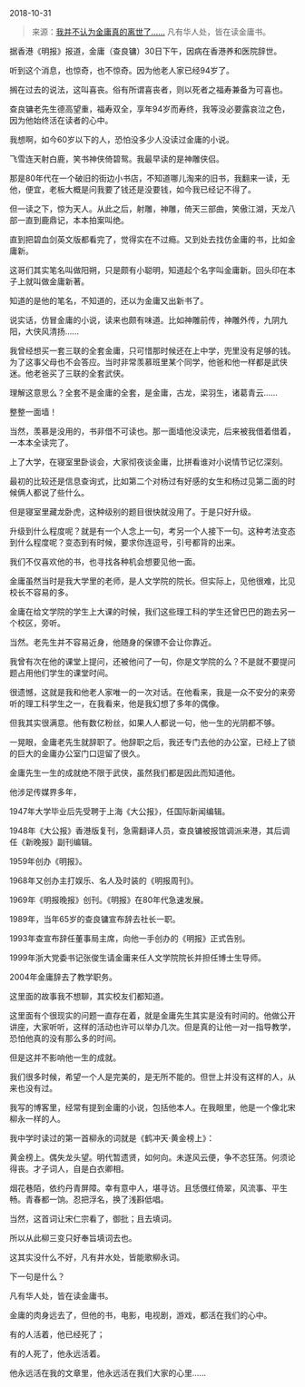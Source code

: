 2018-10-31

> 来源：[我并不认为金庸真的离世了......](http://mp.weixin.qq.com/s?__biz=MzU0MjYwNDU2Mw==&mid=2247485078&idx=1&sn=ef161d6fea389d6fa5c6cf7ed272205f&chksm=fb196aeacc6ee3fcdba6e1da16fef743a0c9353c3e66a7c5b7d0ccdcccda6b188017dc11f6fa&scene=27#wechat_redirect)
> 凡有华人处，皆在读金庸书。

据香港《明报》报道，金庸（查良镛）30日下午，因病在香港养和医院辞世。

  

听到这个消息，也惊奇，也不惊奇。因为他老人家已经94岁了。

  

搁在过去的说法，这叫喜丧。俗有所谓喜丧者，则以死者之福寿兼备为可喜也。

  

查良镛老先生德高望重，福寿双全，享年94岁而寿终，我等没必要露哀泣之色，因为他始终活在读者的心中。

  

我想啊，如今60岁以下的人，恐怕没多少人没读过金庸的小说。

  

飞雪连天射白鹿，笑书神侠倚碧鸳。我最早读的是神雕侠侣。

  

那是80年代在一个破旧的街边小书店，不知道哪儿淘来的旧书，我翻来一读，无他，便宜，老板大概是问我要了钱还是没要钱，如今我已经记不得了。

  

但一读之下，惊为天人。从此之后，射雕，神雕，倚天三部曲，笑傲江湖，天龙八部一直到鹿鼎记，本本拍案叫绝。

  

直到把碧血剑英文版都看完了，觉得实在不过瘾。又到处去找仿金庸的书，比如金庸新。

  

这哥们其实笔名叫做阳朔，只是颇有小聪明，知道起个名字叫金庸新。回头印在本子上就叫做金庸新著。

  

知道的是他的笔名，不知道的，还以为金庸又出新书了。

  

说实话，仿冒金庸的小说，读来也颇有味道。比如神雕前传，神雕外传，九阴九阳，大侠风清扬......

  

我曾经想买一套三联的全套金庸，只可惜那时候还在上中学，兜里没有足够的钱。为了这事父母也不会答应。当时非常羡慕班里某个同学，他爸和他一样都是武侠迷。他老爸买了三联的全套武侠。

  

理解这意思么？全套不是金庸的全套，是金庸，古龙，梁羽生，诸葛青云......

整整一面墙！  

  

当然，羡慕是没用的，书非借不可读也。那一面墙他没读完，后来被我借着借着，一本本全读完了。

  

上了大学，在寝室里卧谈会，大家彻夜谈金庸，比拼看谁对小说情节记忆深刻。

  

最初的比较还是信息查询式，比如第二个对杨过有好感的女生和杨过见第二面的时候俩人都说了些什么。

  

但是寝室里藏龙卧虎，这种级别的题目很快就没用了。于是只好升级。

  

升级到什么程度呢？就是有一个人念上一句，考另一个人接下一句。这种考法变态到什么程度呢？变态到有时候，要求你连逗号，引号都背的出来。

  

我们不仅喜欢他的书，也寻找各种机会想要见他一面。

  

金庸虽然当时是我大学里的老师，是人文学院的院长。但实际上，见他很难，比见校长不容易的多。

  

金庸在给文学院的学生上大课的时候，我们这些理工科的学生还曾巴巴的跑去另一个校区，旁听。

  

当然。老先生并不容易近身，他随身的保镖不会让你靠近。

  

我曾有次在他的课堂上提问，还被他问了一句，你是文学院的么？不是就不要提问题占用他们学生的课堂时间。

  

很遗憾，这就是我和他老人家唯一的一次对话。在他看来，我是一众不安分的来旁听的理工科学生之一，在我看来，他是我幻想了多年的偶像。

  

但我其实很满意。他有数亿粉丝，如果人人都说一句，他一生的光阴都不够。

  

一晃眼，金庸老先生就辞职了。他辞职之后，我还专门去他的办公室，已经上了锁的巨大的金庸办公室门口逗留了很久。  

  

金庸先生一生的成就绝不限于武侠，虽然我们都是因此而知道他。

  

他涉足传媒界多年，

1947年大学毕业后先受聘于上海《大公报》，任国际新闻编辑。

1948年《大公报》香港版复刊，急需翻译人员，查良镛被报馆调派来港，其后调任《新晚报》副刊编辑。

1959年创办《明报》。

1968年又创办主打娱乐、名人及时装的《明报周刊》。

1969年《明报晚报》创刊。《明报》在80年代急速发展。

1989年，当年65岁的查良镛宣布辞去社长一职。

1993年查宣布辞任董事局主席，向他一手创办的《明报》正式告别。

1999年浙大党委书记张俊生请金庸来任人文学院院长并担任博士生导师。

2004年金庸辞去了教学职务。

  

这里面的故事我不想聊，其实校友们都知道。

  

这里面有个很现实的问题一直存在着，就是金庸先生其实是没有时间的。他做公开讲座，大家听听，这样的活动也许可以举办几次。但是真的让他一对一指导教学，恐怕他真的没有那么多的时间。

  

但是这并不影响他一生的成就。

  

我们很多时候，希望一个人是完美的，是无所不能的。但世上并没有这样的人，从来也没有过。

  

我写的博客里，经常有提到金庸的小说，包括他本人。在我眼里，他是一个像北宋柳永一样的人。

  

我中学时读过的第一首柳永的词就是《鹤冲天·黄金榜上》：

  

黄金榜上。偶失龙头望。明代暂遗贤，如何向。未遂风云便，争不恣狂荡。何须论得丧。才子词人，自是白衣卿相。  

烟花巷陌，依约丹青屏障。幸有意中人，堪寻访。且恁偎红倚翠，风流事、平生畅。青春都一饷。忍把浮名，换了浅斟低唱。

  

当然，这首词让宋仁宗看了，御批；且去填词。

  

所以从此柳三变只好奉旨填词去也。

  

这其实没什么不好，凡有井水处，皆能歌柳永词。

  

下一句是什么？

  

凡有华人处，皆在读金庸书。

  

金庸的肉身远去了，但他的书，电影，电视剧，游戏，都活在我们的心中。

  

有的人活着，他已经死了；

有的人死了，他永远活着。

  

他永远活在我的文章里，他永远活在我们大家的心里......

